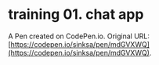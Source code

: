 # training 01. chat app

A Pen created on CodePen.io. Original URL: [https://codepen.io/sinksa/pen/mdGVXWQ](https://codepen.io/sinksa/pen/mdGVXWQ).

